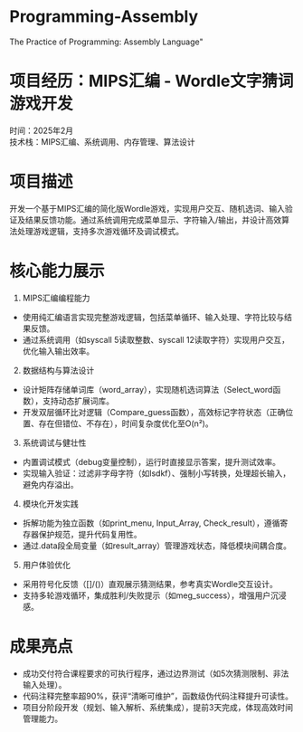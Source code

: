 # Programming-Assembly
The Practice of Programming: Assembly Language"

# 项目经历：MIPS汇编 - Wordle文字猜词游戏开发
时间：2025年2月   
技术栈：MIPS汇编、系统调用、内存管理、算法设计

# 项目描述
开发一个基于MIPS汇编的简化版Wordle游戏，实现用户交互、随机选词、输入验证及结果反馈功能。通过系统调用完成菜单显示、字符输入/输出，并设计高效算法处理游戏逻辑，支持多次游戏循环及调试模式。

# 核心能力展示
1. MIPS汇编编程能力
  - 使用纯汇编语言实现完整游戏逻辑，包括菜单循环、输入处理、字符比较与结果反馈。
  - 通过系统调用（如syscall 5读取整数、syscall 12读取字符）实现用户交互，优化输入输出效率。  

2. 数据结构与算法设计
  - 设计矩阵存储单词库（word_array），实现随机选词算法（Select_word函数），支持动态扩展词库。
  - 开发双层循环比对逻辑（Compare_guess函数），高效标记字符状态（正确位置、存在但错位、不存在），时间复杂度优化至O(n²)。  

3. 系统调试与健壮性
  - 内置调试模式（debug变量控制），运行时直接显示答案，提升测试效率。
  - 实现输入验证：过滤非字母字符（如lsdkf）、强制小写转换，处理超长输入，避免内存溢出。 

4. 模块化开发实践
  - 拆解功能为独立函数（如print_menu, Input_Array, Check_result），遵循寄存器保护规范，提升代码复用性。
  - 通过.data段全局变量（如result_array）管理游戏状态，降低模块间耦合度。

5. 用户体验优化
  - 采用符号化反馈（[]/()）直观展示猜测结果，参考真实Wordle交互设计。
  - 支持多轮游戏循环，集成胜利/失败提示（如meg_success），增强用户沉浸感。

# 成果亮点
  - 成功交付符合课程要求的可执行程序，通过边界测试（如5次猜测限制、非法输入处理）。
  - 代码注释完整率超90%，获评“清晰可维护”，函数级伪代码注释提升可读性。
  - 项目分阶段开发（规划、输入解析、系统集成），提前3天完成，体现高效时间管理能力。
